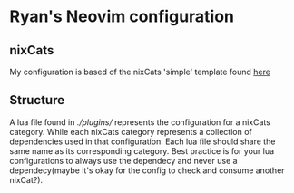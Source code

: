 # Ryan's Neovim configuration

## nixCats

My configuration is based of the nixCats 'simple' template found [here](https://github.com/BirdeeHub/nixCats-nvim/tree/main/templates/simple)

## Structure
A lua file found in <em>./plugins/</em> represents the configuration for a nixCats category. While each nixCats category represents a collection of dependencies used in that configuration. Each lua file should share the same name as its corresponding category. Best practice is for your lua configurations to always use the dependecy and never use a dependecy(maybe it's okay for the config to check and consume another nixCat?).


